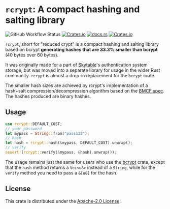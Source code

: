 # `rcrypt`: A compact hashing and salting library

![GitHub Workflow Status](https://img.shields.io/github/workflow/status/ohsayan/rcrypt/Test?label=tests&logo=rust&style=flat-square) [![Crates.io](https://img.shields.io/crates/v/rcrypt?style=flat-square)](https://crates.io/crates/rcrypt) [![docs.rs](https://img.shields.io/docsrs/rcrypt?style=flat-square)](https://docs.rs/rcrypt) [![Crates.io](https://img.shields.io/crates/l/rcrypt?style=flat-square)](./LICENSE)

`rcrypt`, short for "reduced crypt" is a compact hashing and salting library based on bcrypt **generating hashes that are 33.3% smaller than bcrypt** (40 bytes over 60 bytes).

It was originally made for
a part of [Skytable](https://github.com/skytable/skytable)'s authentication system storage, but
was moved into a separate library for usage in the wider Rust community.
`rcrypt` is almost a drop-in replacement for the `bcrypt` crate.

The smaller hash sizes are achieved by rcrypt's
implementation of a hash+salt compression/decompression algorithm based on the [BMCF spec](https://github.com/ademarre/binary-mcf). The hashes produced are binary hashes.

## Usage

```rust
use rcrypt::DEFAULT_COST;
// your password
let mypass = String::from("pass123");
// hash
let hash = rcrypt::hash(&mypass, DEFAULT_COST).unwrap();
// verify
assert!(rcrypt::verify(&mypass, &hash).unwrap());
```

The usage remains just the same for users who use the [bcrypt](https://crates.io/crates/bcrypt) crate, except that the `hash` method returns a `Vec<u8>` instead of a `String`, while for the `verify` method you need to pass a `&[u8]` for the hash.

## License

This crate is distributed under the [Apache-2.0 License](./LICENSE).
